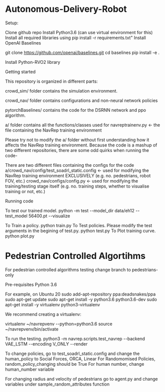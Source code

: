 # Autonomous-Delivery-Robot

Setup:

Clone github repo
Install Python3.6 (can use virtual environment for this)
Install all required libraries using pip install -r requirements.txt"
Install OpenAI Baselines

git clone https://github.com/openai/baselines.git
cd baselines
pip install -e .

Install Python-RVO2 library

Getting started

This repository is organized in different parts:

crowd_sim/ folder contains the simulation environment.

crowd_nav/ folder contains configurations and non-neural network policies

pytorchBaselines/ contains the code for the DSRNN network and ppo algorithm.

a/ folder contains all the functions/classes used for navreptrainenv.py <- the file containing the NavRep training environment


Please try not to modify the a/ folder without first understanding how it affects the NavRep training environment. Because the code is a mashup of two different repositories, there are some odd quirks when running the code-

There are two different files containing the configs for the code
a/crowd_nav/config/test_soadrl_static.config <- used for modifying the NavRep training environment EXCLUSIVELY (e.g. no. pedestrians, robot FOV, etc.)
crowd_nav/configs/config.py <- used for modifying the training/testing stage itself (e.g. no. training steps, whether to visualise training or not, etc.)

Running code

To test our trained model. python -m test --model_dir data/eh12 --test_model 56400.pt --visualize

To Train a policy. python train.py
To Test policies. Please modify the test arguments in the begining of test.py. python test.py
To Plot training curve. python plot.py

# Pedestrian Controlled Algortihms
For pedestrian controlled algorithms testing change branch to pedestrians-only


Pre-requisites
Python 3.6

For example, on Ubuntu 20
sudo add-apt-repository ppa:deadsnakes/ppa
sudo apt-get update
sudo apt-get install -y python3.6 python3.6-dev
sudo apt-get install -y virtualenv python3-virtualenv

We recommend creating a virtualenv:

virtualenv ~/navrepvenv --python=python3.6
source ~/navrepvenv/bin/activate

To run the testing. python3 -m navrep.scripts.test_navrep --backend VAE_LSTM --encoding V_ONLY --render

To change policies, go to test_soadrl_static.config and change the human_policy to Social Forces, ORCA, Linear 
For Randomomised Policies, random_policy_changing should be True
For human number, change human_number variable

For changing radius and velocity of pedestrians go to agent.py and change variables under sample_random_attributes function
